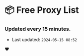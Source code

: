 # :package: Free Proxy List
### Updated every 15 minutes.

- Last updated: `2024-05-15 08:52`

:heart:
